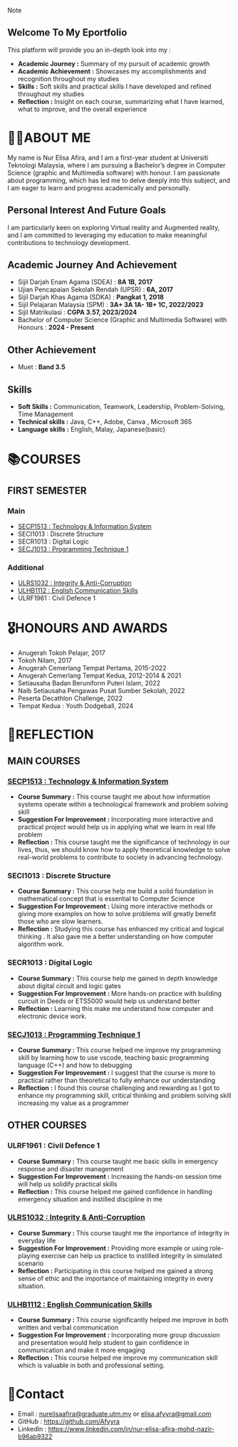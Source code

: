 > [!NOTE]
> ## Welcome To My Eportfolio
>This platform will provide you an in-depth look into my :
>- **Academic Journey :** Summary of my pursuit of academic growth
>- **Academic Achievement :** Showcases my accomplishments and recognition throughout my studies
>- **Skills :** Soft skills and practical skills I have developed and refined throughout my studies
>- **Reflection :** Insight on each course, summarizing what I have learned, what to improve, and the overall experience

# 👩‍🎓ABOUT ME  
My name is Nur Elisa Afira, and I am a first-year student at Universiti Teknologi Malaysia, where I am pursuing a Bachelor’s degree in Computer Science (graphic and Multimedia software) with honour. I am passionate about programming, which has led me to delve deeply into this subject, and I am eager to learn and progress academically and personally.

## Personal Interest And Future Goals
I am particularly keen on exploring Virtual reality and Augmented reality, and I am committed to leveraging my education to make meaningful contributions to technology development. 

## Academic Journey And Achievement
+ Sijil Darjah Enam Agama (SDEA) : **8A 1B, 2017**
+ Ujian Pencapaian Sekolah Rendah (UPSR) : **6A, 2017**
+ Sijil Darjah Khas Agama (SDKA) : **Pangkat 1, 2018**
+ Sijil Pelajaran Malaysia (SPM) : **3A+ 3A 1A- 1B+ 1C, 2022/2023**
+ Sijil Matrikulasi : **CGPA 3.57, 2023/2024**
+ Bachelor of Computer Science (Graphic and Multimedia Software) with Honours : **2024 - Present**

## Other Achievement
+ Muet : **Band 3.5**

## Skills
+ **Soft Skills :** Communication, Teamwork, Leadership, Problem-Solving, Time Management
+ **Technical skills :** Java, C++, Adobe, Canva , Microsoft 365 
+ **Language skills :** English, Malay, Japanese(basic)

# 📚COURSES
## FIRST SEMESTER
### Main
+ [SECP1513 : Technology & Information System](https://github.com/Afyyra/SECP1513)
+ SECI1013 : Discrete Structure
+ SECR1013 : Digital Logic
+ [SECJ1013 : Programming Technique 1](https://github.com/Afyyra/SECJ1013)

### Additional 
+ [ULRS1032 : Integrity & Anti-Corruption](https://github.com/Afyyra/ULRS1032)
+ [ULHB1112 : English Communication Skills](https://github.com/Afyyra/ULHB1112)
+ ULRF1961 : Civil Defence 1

# 🎖HONOURS AND AWARDS 
+ Anugerah Tokoh Pelajar, 2017
+ Tokoh Nilam, 2017
+ Anugerah Cemerlang Tempat Pertama, 2015-2022
+ Anugerah Cemerlang Tempat Kedua, 2012-2014 & 2021
+ Setiausaha Badan Beruniform Puteri Islam, 2022
+ Naib Setiausaha Pengawas Pusat Sumber Sekolah, 2022
+ Peserta Decathlon Challenge, 2022
+ Tempat Kedua : Youth Dodgeball, 2024

# 📝REFLECTION
## MAIN COURSES 
### [SECP1513 : Technology & Information System](https://github.com/Afyyra/SECP1513)
- **Course Summary :** This course taught me about how information systems operate within a technological framework and problem solving skill
- **Suggestion For Improvement :** Incorporating more interactive and practical project would help us in applying what we learn in real life problem
- **Reflection :** This course taught me the significance of technology in our lives, thus, we should know how to apply theoretical knowledge to solve real-world problems to contribute to society in advancing technology.
### SECI1013 : Discrete Structure
+ **Course Summary :** This course help me build a solid foundation in mathematical concept that is essential to Computer Science
+ **Suggestion For Improvement :** Using more interactive methods or giving more examples on how to solve problems will greatly benefit those who are slow learners.
+ **Reflection :** Studying this course has enhanced my critical and logical thinking . It also gave me a better understanding on how computer algorithm work.
### SECR1013 : Digital Logic
- **Course Summary :** This course help me gained in depth knowledge about digital circuit and logic gates 
- **Suggestion For Improvement :** More hands-on practice with building curcuit in Deeds or ETS5000 would help us understand better
- **Reflection :** Learning this make me understand how computer and electronic device work.
### [SECJ1013 : Programming Technique 1](https://github.com/Afyyra/SECJ1013)
+ **Course Summary :** This course helped me improve my programming skill by learning how to use vscode, teaching basic programming language (C++) and how to debugging
+ **Suggestion For Improvement :** I suggest that the course is more to practical rather than theoretical to fully enhance our understanding
+ **Reflection :** I found this course challenging and rewarding as I got to enhance my programming skill, critical thinking and problem solving skill increasing my value as a programmer
## OTHER COURSES
### ULRF1961 : Civil Defence 1
- **Course Summary :** This course taught me basic skills in emergency response and disaster management
- **Suggestion For Improvement :** Increasing the hands-on session time will help us solidify practical skills
- **Reflection :** This course helped me gained confidence in handling emergency situation and instilled discipline in me
### [ULRS1032 : Integrity & Anti-Corruption](https://github.com/Afyyra/ULRS1032)
+ **Course Summary :** This course taught me the importance of integrity in everyday life 
+ **Suggestion For Improvement :** Providing more example or using role-playing exercise can help us practice to instilled integrity in simulated scenario
+ **Reflection :** Participating in this course helped me gained a strong sense of ethic and the importance of maintaining integrity in every situation.
### [ULHB1112 : English Communication Skills](https://github.com/Afyyra/ULHB1112)
- **Course Summary :** This course significantly helped me improve in both written and verbal communication
- **Suggestion For Improvement :** Incorporating more group discussion and presentation would help student to gain confidence in communication and make it more engaging
- **Reflection :** This course helped me improve my communication skill which is valuable in both and professional setting.

# 📱Contact
* Email :  nurelisaafira@graduate.utm.my or   elisa.afyyra@gmail.com
* GitHub : https://github.com/Afyyra
* LinkedIn :  https://www.linkedin.com/in/nur-elisa-afira-mohd-nazir-b96ab9322
